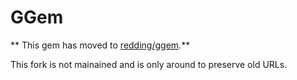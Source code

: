 # GGem

** This gem has moved to [redding/ggem](https://github.com/redding/ggem).**

This fork is not mainained and is only around to preserve old URLs.
